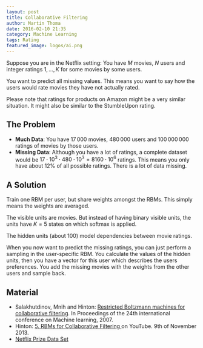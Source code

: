```yaml
---
layout: post
title: Collaborative Filtering
author: Martin Thoma
date: 2016-02-10 21:35
category: Machine Learning
tags: Rating
featured_image: logos/ai.png
---
```


Suppose you are in the Netflix setting: You have <span markdown="0">$M$</span>
movies, <span markdown="0">$N$</span> users and integer ratings
<span markdown="0">$1, \dots, K$</span> for some movies by some users.

You want to predict all missing values. This means you want to say how the
users would rate movies they have not actually rated.

Please note that ratings for products on Amazon might be a very similar
situation. It might also be similar to the StumbleUpon rating.


## The Problem

* **Much Data**: You have 17&thinsp;000 movies, 480&thinsp;000 users and
  100&thinsp;000&thinsp;000 ratings of movies by those users.
* **Missing Data**: Although you have a lot of ratings, a complete dataset
  would be <span markdown="0">$17\cdot 10^3 \cdot 480 \cdot 10^3 = 8160 \cdot 10^6$</span>
  ratings. This means you only have about 12% of all possible ratings. There
  is a lot of data missing.


## A Solution

Train one RBM per user, but share weights amongst the RBMs. This simply means
the weights are averaged.

The visible units are movies. But instead of having binary visible units, the
units have <span markdown="0">$K=5$</span> states on which softmax is applied.

The hidden units (about 100) model dependencies between movie ratings.

When you now want to predict the missing ratings, you can just perform a
sampling in the user-specific RBM. You calculate the values of the hidden units,
then you have a vector for this user which describes the users preferences.
You add the missing movies with the weights from the other users and sample
back.


## Material

* Salakhutdinov, Mnih and Hinton: [Restricted Boltzmann machines for collaborative filtering](http://www.cs.toronto.edu/~rsalakhu/papers/rbmcf.pdf). In Proceedings of the 24th international conference on Machine learning, 2007.
* Hinton: [5. RBMs for Collaborative Filtering
](https://www.youtube.com/watch?v=fzAuXMg_7n4) on YouTube. 9th of November 2013.
* [Netflix Prize Data Set](http://academictorrents.com/details/9b13183dc4d60676b773c9e2cd6de5e5542cee9a)
